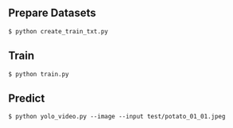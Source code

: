 ## Prepare Datasets
```
$ python create_train_txt.py
```

## Train
```
$ python train.py
```

## Predict
```
$ python yolo_video.py --image --input test/potato_01_01.jpeg

